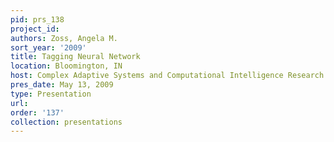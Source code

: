```yaml
---
pid: prs_138
project_id: 
authors: Zoss, Angela M.
sort_year: '2009'
title: Tagging Neural Network
location: Bloomington, IN
host: Complex Adaptive Systems and Computational Intelligence Research Group
pres_date: May 13, 2009
type: Presentation
url: 
order: '137'
collection: presentations
---
```

